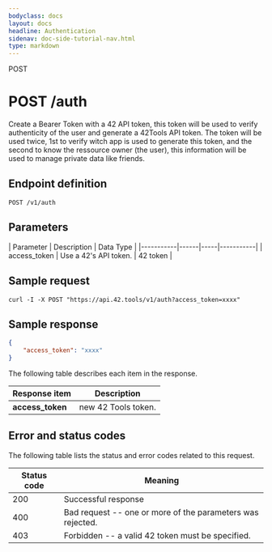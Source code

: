 ```yaml
---
bodyclass: docs
layout: docs
headline: Authentication
sidenav: doc-side-tutorial-nav.html
type: markdown
---
```

<p class="lead">POST</p>

# POST /auth

Create a Bearer Token with a 42 API token, this token will be used to verify authenticity of the user and generate a 42Tools API token. The token will be used twice, 1st to verify witch app is used to generate this token, and the second to know the ressource owner (the user), this information will be used to manage private data like friends.

## Endpoint definition

`POST /v1/auth`

## Parameters

| Parameter | Description | Data Type |
|-----------|------|-----|-----------|
| access_token | Use a 42's API token. | 42 token |


## Sample request

```
curl -I -X POST "https://api.42.tools/v1/auth?access_token=xxxx"
```

## Sample response

```json
{
    "access_token": "xxxx"
}
```

The following table describes each item in the response.

|Response item | Description |
|----------|------------|
| **access_token** | new 42 Tools token. |

## Error and status codes

The following table lists the status and error codes related to this request.

| Status code | Meaning |
|--------|----------|
| 200 | Successful response |
| 400 | Bad request -- one or more of the parameters was rejected. |
| 403 | Forbidden -- a valid 42 token must be specified. |
